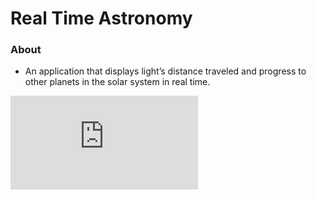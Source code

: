# Real Time Astronomy

### About

- An application that displays light’s distance traveled and progress to other planets in the solar system in real time.

![equation](https://latex.codecogs.com/gif.latex?M%20%3D%20E%20-%20eSin%20E)

